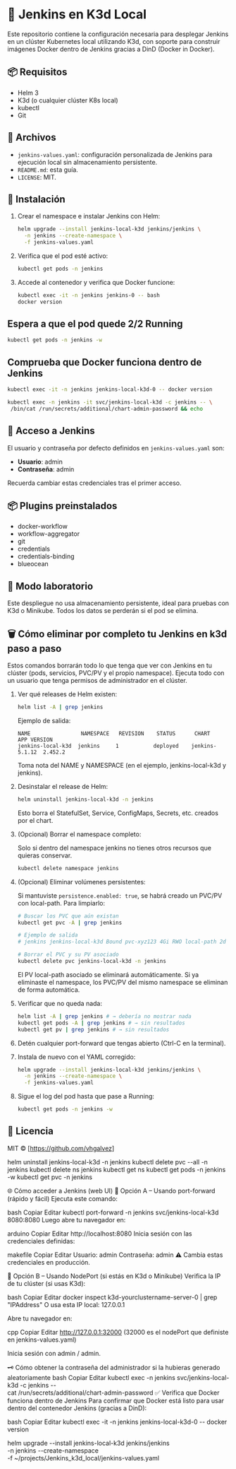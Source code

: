 # 🧪 Jenkins en K3d Local

Este repositorio contiene la configuración necesaria para desplegar Jenkins en un clúster Kubernetes local utilizando K3d, con soporte para construir imágenes Docker dentro de Jenkins gracias a DinD (Docker in Docker).

## 📦 Requisitos

- Helm 3
- K3d (o cualquier clúster K8s local)
- kubectl
- Git

## 📁 Archivos

- `jenkins-values.yaml`: configuración personalizada de Jenkins para ejecución local sin almacenamiento persistente.
- `README.md`: esta guía.
- `LICENSE`: MIT.

## 🚀 Instalación

1. Crear el namespace e instalar Jenkins con Helm:

   ```bash
   helm upgrade --install jenkins-local-k3d jenkins/jenkins \
     -n jenkins --create-namespace \
     -f jenkins-values.yaml
   ```

2. Verifica que el pod esté activo:

   ```bash
   kubectl get pods -n jenkins
   ```

3. Accede al contenedor y verifica que Docker funcione:

   ```bash
   kubectl exec -it -n jenkins jenkins-0 -- bash
   docker version
   ```

## Espera a que el pod quede 2/2 Running

```bash
kubectl get pods -n jenkins -w
```

## Comprueba que Docker funciona dentro de Jenkins

```bash
kubectl exec -it -n jenkins jenkins-local-k3d-0 -- docker version
```

```bash
kubectl exec -n jenkins -it svc/jenkins-local-k3d -c jenkins -- \
 /bin/cat /run/secrets/additional/chart-admin-password && echo
```

## 🔐 Acceso a Jenkins

El usuario y contraseña por defecto definidos en `jenkins-values.yaml` son:

- **Usuario**: admin
- **Contraseña**: admin

Recuerda cambiar estas credenciales tras el primer acceso.

## 📦 Plugins preinstalados

- docker-workflow
- workflow-aggregator
- git
- credentials
- credentials-binding
- blueocean

## 🧪 Modo laboratorio

Este despliegue no usa almacenamiento persistente, ideal para pruebas con K3d o Minikube. Todos los datos se perderán si el pod se elimina.

## 🗑 Cómo eliminar por completo tu Jenkins en k3d paso a paso

Estos comandos borrarán todo lo que tenga que ver con Jenkins en tu clúster (pods, servicios, PVC/PV y el propio namespace). Ejecuta todo con un usuario que tenga permisos de administrador en el clúster.

1. Ver qué releases de Helm existen:

   ```bash
   helm list -A | grep jenkins
   ```

   Ejemplo de salida:

   ```
   NAME                NAMESPACE   REVISION    STATUS      CHART           APP VERSION
   jenkins-local-k3d  jenkins     1           deployed    jenkins-5.1.12  2.452.2
   ```

   Toma nota del NAME y NAMESPACE (en el ejemplo, jenkins-local-k3d y jenkins).

2. Desinstalar el release de Helm:

   ```bash
   helm uninstall jenkins-local-k3d -n jenkins
   ```

   Esto borra el StatefulSet, Service, ConfigMaps, Secrets, etc. creados por el chart.

3. (Opcional) Borrar el namespace completo:

   Solo si dentro del namespace jenkins no tienes otros recursos que quieras conservar.

   ```bash
   kubectl delete namespace jenkins
   ```

4. (Opcional) Eliminar volúmenes persistentes:

   Si mantuviste `persistence.enabled: true`, se habrá creado un PVC/PV con local-path. Para limpiarlo:

   ```bash
   # Buscar los PVC que aún existan
   kubectl get pvc -A | grep jenkins

   # Ejemplo de salida
   # jenkins jenkins-local-k3d Bound pvc-xyz123 4Gi RWO local-path 2d

   # Borrar el PVC y su PV asociado
   kubectl delete pvc jenkins-local-k3d -n jenkins
   ```

   El PV local-path asociado se eliminará automáticamente. Si ya eliminaste el namespace, los PVC/PV del mismo namespace se eliminan de forma automática.

5. Verificar que no queda nada:

   ```bash
   helm list -A | grep jenkins # → debería no mostrar nada
   kubectl get pods -A | grep jenkins # → sin resultados
   kubectl get pv | grep jenkins # → sin resultados
   ```

6. Detén cualquier port-forward que tengas abierto (Ctrl-C en la terminal).

7. Instala de nuevo con el YAML corregido:

   ```bash
   helm upgrade --install jenkins-local-k3d jenkins/jenkins \
     -n jenkins --create-namespace \
     -f jenkins-values.yaml
   ```

8. Sigue el log del pod hasta que pase a Running:

   ```bash
   kubectl get pods -n jenkins -w
   ```

## 📜 Licencia

MIT © [https://github.com/vhgalvez]


helm uninstall jenkins-local-k3d -n jenkins
kubectl delete pvc --all -n jenkins
kubectl delete ns jenkins
kubectl get ns
kubectl get pods -n jenkins -w
kubectl get pvc -n jenkins







🌐 Cómo acceder a Jenkins (web UI)
🧩 Opción A – Usando port-forward (rápido y fácil)
Ejecuta este comando:

bash
Copiar
Editar
kubectl port-forward -n jenkins svc/jenkins-local-k3d 8080:8080
Luego abre tu navegador en:

arduino
Copiar
Editar
http://localhost:8080
Inicia sesión con las credenciales definidas:

makefile
Copiar
Editar
Usuario: admin
Contraseña: admin
⚠️ Cambia estas credenciales en producción.

🧩 Opción B – Usando NodePort (si estás en K3d o Minikube)
Verifica la IP de tu clúster (si usas K3d):

bash
Copiar
Editar
docker inspect k3d-yourclustername-server-0 | grep "IPAddress"
O usa esta IP local: 127.0.0.1

Abre tu navegador en:

cpp
Copiar
Editar
http://127.0.0.1:32000
(32000 es el nodePort que definiste en jenkins-values.yaml)

Inicia sesión con admin / admin.

🗝️ Cómo obtener la contraseña del administrador si la hubieras generado aleatoriamente
bash
Copiar
Editar
kubectl exec -n jenkins svc/jenkins-local-k3d -c jenkins -- \
  cat /run/secrets/additional/chart-admin-password
✅ Verifica que Docker funciona dentro de Jenkins
Para confirmar que Docker está listo para usar dentro del contenedor Jenkins (gracias a DinD):

bash
Copiar
Editar
kubectl exec -it -n jenkins jenkins-local-k3d-0 -- docker version





helm upgrade --install jenkins-local-k3d jenkins/jenkins \
  -n jenkins --create-namespace \
  -f ~/projects/Jenkins_k3d_local/jenkins-values.yaml
